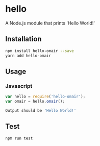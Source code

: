 # hello
A Node.js module that prints 'Hello World!'

## Installation 
```sh
npm install hello-omair --save
yarn add hello-omair
```

## Usage

### Javascript

```javascript
var hello = require('hello-omair');
var omair = hello.omair();
```
```sh
Output should be 'Hello World!'
```

## Test 
```sh
npm run test
```
